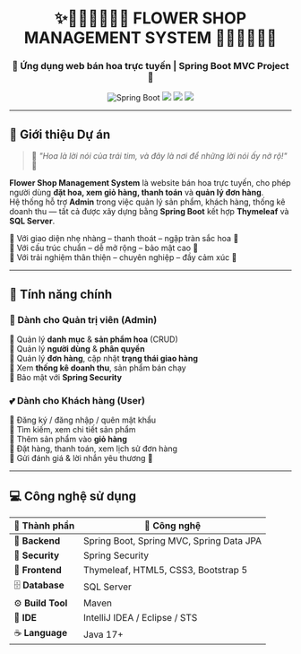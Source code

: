 <h1 align="center">
✨💐🌸🌷🌺🌼🌻 FLOWER SHOP MANAGEMENT SYSTEM 🌹🌺🌷🌸💐✨
</h1>

<h3 align="center">💞 Ứng dụng web bán hoa trực tuyến | Spring Boot MVC Project 💞</h3>

<p align="center">
  <img src="https://img.shields.io/badge/Spring_Boot-3.0-green?style=for-the-badge&logo=springboot" alt="Spring Boot">
  <img src="https://img.shields.io/badge/Thymeleaf-HTML_Template-green?style=for-the-badge&logo=thymeleaf">
  <img src="https://img.shields.io/badge/MySQL-Database-blue?style=for-the-badge&logo=mysql">
  <img src="https://img.shields.io/badge/Java-17-orange?style=for-the-badge&logo=coffeescript">
</p>

---

## 🌸 Giới thiệu Dự án

> 💐 *"Hoa là lời nói của trái tim, và đây là nơi để những lời nói ấy nở rộ!"* 🌷  

**Flower Shop Management System** là website bán hoa trực tuyến, cho phép người dùng **đặt hoa, xem giỏ hàng, thanh toán** và **quản lý đơn hàng**.  
Hệ thống hỗ trợ **Admin** trong việc quản lý sản phẩm, khách hàng, thống kê doanh thu — tất cả được xây dựng bằng **Spring Boot** kết hợp **Thymeleaf** và **SQL Server**.  

🌼 Với giao diện nhẹ nhàng – thanh thoát – ngập tràn sắc hoa 🌸  
🌹 Với cấu trúc chuẩn – dễ mở rộng – bảo mật cao 🌷  
🌻 Với trải nghiệm thân thiện – chuyên nghiệp – đầy cảm xúc 🌺  

---

## 🌷 Tính năng chính

### 👑 Dành cho Quản trị viên (Admin)
💐 Quản lý **danh mục** & **sản phẩm hoa** (CRUD)  
🌹 Quản lý **người dùng** & **phân quyền**  
🌸 Quản lý **đơn hàng**, cập nhật **trạng thái giao hàng**  
🌺 Xem **thống kê doanh thu**, sản phẩm bán chạy  
🌼 Bảo mật với **Spring Security**

### 💕 Dành cho Khách hàng (User)
🌻 Đăng ký / đăng nhập / quên mật khẩu  
🌸 Tìm kiếm, xem chi tiết sản phẩm  
🌼 Thêm sản phẩm vào **giỏ hàng**  
🌹 Đặt hàng, thanh toán, xem lịch sử đơn hàng  
🌷 Gửi đánh giá & lời nhắn yêu thương 💌  

---

## 💻 Công nghệ sử dụng

| 💠 Thành phần | 🌸 Công nghệ |
|----------------|---------------|
| 🧩 **Backend** | Spring Boot, Spring MVC, Spring Data JPA |
| 🔐 **Security** | Spring Security |
| 🎨 **Frontend** | Thymeleaf, HTML5, CSS3, Bootstrap 5 |
| 🗄️ **Database** | SQL Server |
| ⚙️ **Build Tool** | Maven |
| 🧠 **IDE** | IntelliJ IDEA / Eclipse / STS |
| ☕ **Language** | Java 17+ |

